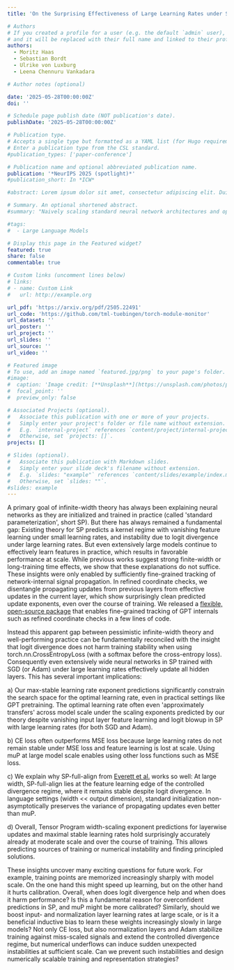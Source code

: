 ```yaml
---
title: 'On the Surprising Effectiveness of Large Learning Rates under Standard Width Scaling'

# Authors
# If you created a profile for a user (e.g. the default `admin` user), write the username (folder name) here
# and it will be replaced with their full name and linked to their profile.
authors:
  - Moritz Haas
  - Sebastian Bordt
  - Ulrike von Luxburg
  - Leena Chennuru Vankadara

# Author notes (optional)

date: '2025-05-28T00:00:00Z'
doi: ''

# Schedule page publish date (NOT publication's date).
publishDate: '2025-05-28T00:00:00Z'

# Publication type.
# Accepts a single type but formatted as a YAML list (for Hugo requirements).
# Enter a publication type from the CSL standard.
#publication_types: ['paper-conference']

# Publication name and optional abbreviated publication name.
publication: '*NeurIPS 2025 (spotlight)*'
#publication_short: In *ICW*

#abstract: Lorem ipsum dolor sit amet, consectetur adipiscing elit. Duis posuere tellus ac convallis placerat. Proin tincidunt magna sed ex sollicitudin condimentum. Sed ac faucibus dolor, scelerisque sollicitudin nisi. Cras purus urna, suscipit quis sapien eu, pulvinar tempor diam. Quisque risus orci, mollis id ante sit amet, gravida egestas nisl. Sed ac tempus magna. Proin in dui enim. Donec condimentum, sem id dapibus fringilla, tellus enim condimentum arcu, nec volutpat est felis vel metus. Vestibulum sit amet erat at nulla eleifend gravida.

# Summary. An optional shortened abstract.
#summary: "Naively scaling standard neural network architectures and optimization algorithms loses desirable properties such as feature learning in large models (see the Tensor Program series by Greg Yang et al.). We show the same for sharpness aware minimization (SAM) algorithms: There exists a unique nontrivial width-dependent and layerwise perturbation scaling for SAM that effectively perturbs all layers and provides in width-independent dynamics. A crucial practical benefit is transfer of optimal learning rate and perturbation radius jointly across model scales. In a second paper, we show that for the popular Mamba architecture, the maximal update parameterization and its related spectral scaling condition fail to induce the correct scaling properties, due to Mambas structured Hippo matrix and its selection mechanism. We derive the correct scaling using random matrix theory that necessarily goes beyond the Tensor Programs framework."

#tags:
#  - Large Language Models

# Display this page in the Featured widget?
featured: true
share: false
commentable: true

# Custom links (uncomment lines below)
# links:
# - name: Custom Link
#   url: http://example.org

url_pdf: 'https://arxiv.org/pdf/2505.22491'
url_code: 'https://github.com/tml-tuebingen/torch-module-monitor'
url_dataset: ''
url_poster: ''
url_project: ''
url_slides: ''
url_source: ''
url_video: ''

# Featured image
# To use, add an image named `featured.jpg/png` to your page's folder.
#image:
#  caption: 'Image credit: [**Unsplash**](https://unsplash.com/photos/pLCdAaMFLTE)'
#  focal_point: ''
#  preview_only: false

# Associated Projects (optional).
#   Associate this publication with one or more of your projects.
#   Simply enter your project's folder or file name without extension.
#   E.g. `internal-project` references `content/project/internal-project/index.md`.
#   Otherwise, set `projects: []`.
projects: []

# Slides (optional).
#   Associate this publication with Markdown slides.
#   Simply enter your slide deck's filename without extension.
#   E.g. `slides: "example"` references `content/slides/example/index.md`.
#   Otherwise, set `slides: ""`.
#slides: example
---
```


A primary goal of infinite-width theory has always been explaining neural networks as they are initialized and trained in practice (called 'standard parameterization', short SP). But there has always remained a fundamental gap: Existing theory for SP predicts a kernel regime with vanishing feature learning under small learning rates, and instability due to logit divergence under large learning rates. But even extensively large models continue to effectively learn features in practice, which results in favorable performance at scale. While previous works suggest strong finite-width or long-training time effects, we show that these explanations do not suffice. These insights were only enabled by sufficiently fine-grained tracking of network-internal signal propagation. In refined coordinate checks, we disentangle propagating updates from previous layers from effective updates in the current layer, which show surprisingly clean predicted update exponents, even over the course of training. We released a [flexible, open-source package](https://github.com/tml-tuebingen/torch-module-monitor) that enables fine-grained tracking of GPT internals such as refined coordinate checks in a few lines of code.

Instead this apparent gap between pessimistic infinite-width theory and well-performing practice can be fundamentally reconciled with the insight that logit divergence does not harm training stability when using torch.nn.CrossEntropyLoss (with a softmax before the cross-entropy loss). Consequently even extensively wide neural networks in SP trained with SGD (or Adam) under large learning rates effectively update all hidden layers. This has several important implications:

a) Our max-stable learning rate exponent predictions significantly constrain the search space for the optimal learning rate, even in practical settings like GPT pretraining. The optimal learning rate often even 'approximately transfers' across model scale under the scaling exponents predicted by our theory despite vanishing input layer feature learning and logit blowup in SP with large learning rates (for both SGD and Adam).

b) CE loss often outperforms MSE loss because large learning rates do not remain stable under MSE loss and feature learning is lost at scale. Using muP at large model scale enables using other loss functions such as MSE loss.

c) We explain why SP-full-align from [Everett et al.](https://arxiv.org/pdf/2407.05872) works so well: At large width, SP-full-align lies at the feature learning edge of the controlled divergence regime, where it remains stable despite logit divergence. In language settings (width << output dimension), standard initialization non-asymptotically preserves the variance of propagating updates even better than muP.

d) Overall, Tensor Program width-scaling exponent predictions for layerwise updates and maximal stable learning rates hold surprisingly accurately already at moderate scale and over the course of training. This allows predicting sources of training or numerical instability and finding principled solutions.

These insights uncover many exciting questions for future work. For example, training points are memorized increasingly sharply with model scale. On the one hand this might speed up learning, but on the other hand it hurts calibration. Overall, when does logit divergence help and when does it harm performance? Is this a fundamental reason for overconfident predictions in SP, and muP might be more calibrated? Similarly, should we boost input- and normalization layer learning rates at large scale, or is it a beneficial inductive bias to learn these weights increasingly slowly in large models? Not only CE loss, but also normalization layers and Adam stabilize training against miss-scaled signals and extend the controlled divergence regime, but numerical underflows can induce sudden unexpected instabilities at sufficient scale. Can we prevent such instabilities and design numerically scalable training and representation strategies?